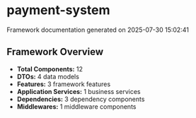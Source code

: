 # payment-system

Framework documentation generated on 2025-07-30 15:02:41

## Framework Overview

- **Total Components:** 12
- **DTOs:** 4 data models
- **Features:** 3 framework features
- **Application Services:** 1 business services
- **Dependencies:** 3 dependency components
- **Middlewares:** 1 middleware components